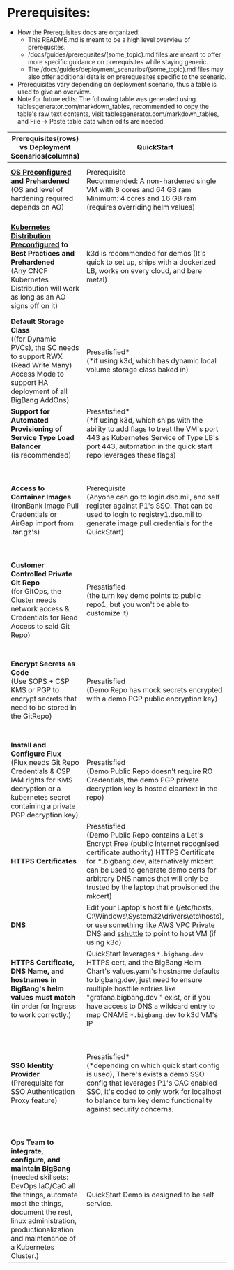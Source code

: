 # Prerequisites:
* How the Prerequisites docs are organized:
  * This README.md is meant to be a high level overview of prerequsites.
  * /docs/guides/prerequsites/(some_topic).md files are meant to offer more specific guidance on prerequisites while staying generic. 
  * The /docs/guides/deployment_scenarios/(some_topic).md files may also offer additional details on prerequesites specific to the scenario. 
* Prerequisites vary depending on deployment scenario, thus a table is used to give an overview.
* Note for future edits: The following table was generated using tablesgenerator.com/markdown_tables, recommended to copy the table's raw text contents, visit tablesgenerator.com/markdown_tables, and File -> Paste table data when edits are needed.

| Prerequisites(rows) vs Deployment Scenarios(columns)                                                                                                                                                                                              | QuickStart                                                                                                                                                                                                                                                                                                   | Internet Connected                                                                                                                                                                                                         | Internet Disconnected                                                                                                                                                                               |
|---------------------------------------------------------------------------------------------------------------------------------------------------------------------------------------------------------------------------------------------------|--------------------------------------------------------------------------------------------------------------------------------------------------------------------------------------------------------------------------------------------------------------------------------------------------------------|----------------------------------------------------------------------------------------------------------------------------------------------------------------------------------------------------------------------------|-----------------------------------------------------------------------------------------------------------------------------------------------------------------------------------------------------|
| **[OS Preconfigured](os_preconfiguration.md) and Prehardened** <br>(OS and level of hardening required depends on AO)                                                                                                                             | Prerequisite <br>Recommended: A non-hardened single VM with 8 cores and 64 GB ram <br>Minimum: 4 cores and 16 GB ram (requires overriding helm values)                                                                                                                                                       | Prerequisite <br>(CSPs usually have marketplaces with pre-hardened VM images)                                                                                                                                              | Prerequisite <br>(configured to AO's risk tolerance / mission needs)                                                                                                                                |
| **[Kubernetes Distribution Preconfigured](kubernetes_preconfiguration.md) to Best Practices and Prehardened** <br>(Any CNCF Kubernetes Distribution will work as long as an AO signs off on it)                                                   | k3d is recommended for demos (It's quick to set up, ships with a dockerized LB, works on every cloud, and bare metal)                                                                                                                                                                                        | Prerequisite <br>(https://repo1.dso.mil/platform-one/distros)                                                                                                                                                              | Prerequisite <br>(users are responsible for airgap image import of container images needed by chosen Kubernetes Distribution)                                                                       |
| **Default Storage Class** <br>((for Dynamic PVCs), the SC needs to support RWX (Read Write Many) Access Mode to support HA deployment of all BigBang AddOns)                                                                                      | Presatisfied* <br>(*if using k3d, which has dynamic local volume storage class baked in)                                                                                                                                                                                                                     | Prerequisite <br>It's recommended that users start with a CSP specific or Kubernetes Distro provided storage class                                                                                                         | Prerequisite <br>[BB Team's research spike comparing Cloud Agnostic Storage Solutions](https://repo1.dso.mil/platform-one/big-bang/bigbang/-/issues/260)                                            |
| **Support for Automated Provisioning of Service Type Load Balancer** <br>(is recommended)                                                                                                                                                         | Presatisfied* <br>(*if using k3d, which ships with the ability to add flags to treat the VM's port 443 as Kubernetes Service of Type LB's port 443, automation in the quick start repo leverages these flags)                                                                                                | Prerequisite <br>Kubernetes Distributions usually have CSPs specific flags you can pass to the kube-apiserver to support auto provisioning of CSP LBs.                                                                     | Prerequisite <br>[(See docs for guidance on bare metal and no IAM scenarios)](kubernetes_preconfiguration.md#service-of-type-load-balancer)                                                         |
| **Access to Container Images** <br>(IronBank Image Pull Credentials or AirGap import from .tar.gz's)                                                                                                                                              | Prerequisite <br>(Anyone can go to login.dso.mil, and self register against P1's SSO. That can be used to login to registry1.dso.mil to generate image pull credentials for the QuickStart)                                                                                                                  | BigBang customers are recommended to use ask their BB Customer Liaison's for an IronBank Image pull robot account, which lasts 6 months.                                                                                   | Prerequisite <br>(Airgap import of container images, [BigBang Releases](https://repo1.dso.mil/platform-one/big-bang/bigbang/-/releases) includes a .tar.gz of IronBank Images)                      |
| **Customer Controlled Private Git Repo** <br>(for GitOps, the Cluster needs network access & Credentials for Read Access to said Git Repo)                                                                                                        | Presatisfied <br>(the turn key demo points to public repo1, but you won't be able to customize it)                                                                                                                                                                                                           | Prerequisite <br>(or follow Air gap docs)                                                                                                                                                                                  | Prerequisite <br>(Air gap docs assist with provisioning an ssh based git repo)                                                                                                                      |
| **Encrypt Secrets as Code** <br>(Use SOPS + CSP KMS or PGP to encrypt secrets that need to be stored in the GitRepo)                                                                                                                              | Presatisfied <br>(Demo Repo has mock secrets encrypted with a demo PGP public encryption key)                                                                                                                                                                                                                | Prerequisite <br>(CSP KMS and IAM is more secure that gpg key pair)                                                                                                                                                        | Prerequisite <br>(Use CSP KMS if available, PGP works universally, [Flux requires the private PGP key to not have a passphrase](https://toolkit.fluxcd.io/guides/mozilla-sops/#generate-a-gpg-key)) |
| **Install and Configure Flux** <br>(Flux needs Git Repo Credentials & CSP IAM rights for KMS decryption or a kubernetes secret containing a private PGP decryption key)                                                                           | Presatisfied <br>(Demo Public Repo doesn't require RO Credentials, the demo PGP private decryption key is hosted cleartext in the repo)                                                                                                                                                                      | Prerequisite <br>(see BigBang docs, [flux docs](https://toolkit.fluxcd.io/components/source/gitrepositories/#spec-examples) are also a good resource for this)                                                             | Prerequisite <br>(see BigBang docs)                                                                                                                                                                 |
| **HTTPS Certificates**                                                                                                                                                                                                                            | Presatisfied <br>(Demo Public Repo contains a Let's Encrypt Free (public internet recognised certificate authority) HTTPS Certificate for *.bigbang.dev, alternatively mkcert can be used to generate demo certs for arbitrary DNS names that will only be trusted by the laptop that provisoned the mkcert) | Prerequisite <br>(HTTPS cert is provided by consumer)                                                                                                                                                                      | Prerequisite <br>(HTTPS cert is provided by consumer)                                                                                                                                               |
| **DNS**                                                                                                                                                                                                                                           | Edit your Laptop's host file (/etc/hosts, C:\Windows\System32\drivers\etc\hosts), or use something like AWS VPC Private DNS and [sshuttle](https://github.com/sshuttle/sshuttle) to point to host VM (if using k3d)                                                                                          | Prerequisite <br>(point DNS names to Layer 4 CSP LB)                                                                                                                                                                       | Prerequisite <br>(point DNS names to L4 LB)                                                                                                                                                         |
| **HTTPS Certificate, DNS Name, and hostnames in BigBang's helm values must match** <br>(in order for Ingress to work correctly.)                                                                                                                  | QuickStart leverages `*.bigbang.dev` HTTPS cert, and the BigBang Helm Chart's values.yaml's hostname defaults to bigbang.dev, just need to ensure multiple hostfile entries like "grafana.bigbang.dev " exist, or if you have access to DNS a wildcard entry to map CNAME `*.bigbang.dev` to k3d VM's IP     | Prerequisite <br>(update bigbang helm values in git repo so hostnames match HTTPS cert)                                                                                                                                    | Prerequisite <br>(update bigbang helm values in git repo so hostnames match HTTPS cert)                                                                                                             |
| **SSO Identity Provider** <br>(Prerequisite for SSO Authentication Proxy feature)                                                                                                                                                                 | Presatisfied* <br>(*depending on which quick start config is used), There's exists a demo SSO config that leverages P1's CAC enabled SSO, it's coded to only work for localhost to balance turn key demo functionality against security concerns.                                                            | Prerequisite <br>(You don't have to use Keycloak, you can use any OIDC/SAML Identity Provider) ([Customer Deployable Keycloak is a feature coming soon](https://repo1.dso.mil/platform-one/big-bang/bigbang/-/issues/291)) | Prerequisite* <br>(Install your own Keycloak cluster), leverage a pre-existing airgap SSO solution, or configure to not use SSO* if not needed for use case)                                        |
| **Ops Team to integrate, configure, and maintain BigBang** <br>(needed skillsets: DevOps IaC/CaC all the things, automate most the things, document the rest, linux administration, productionalization and maintenance of a Kubernetes Cluster.) | QuickStart Demo is designed to be self service.                                                                                                                                                                                                                                                              | Prerequisite <br>(BigBang Customer Integration Engineers are available to help long term Ops teams.)                                                                                                                       | Prerequisite                                                                                                                                                                                        |
